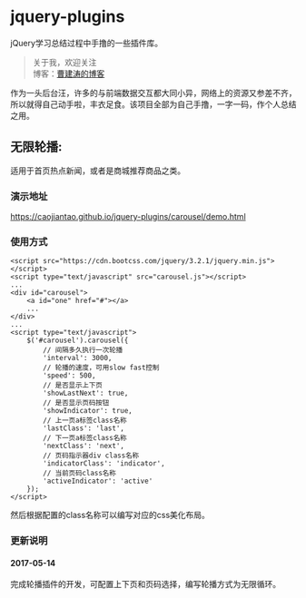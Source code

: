 # jquery-plugins
jQuery学习总结过程中手撸的一些插件库。

> 关于我，欢迎关注  
  博客：[曹建涛的博客](http://www.wulitao.xyz)

作为一头后台汪，许多的与前端数据交互都大同小异，网络上的资源又参差不齐，所以就得自己动手啦，丰衣足食。该项目全部为自己手撸，一字一码，作个人总结之用。

## 无限轮播:  

适用于首页热点新闻，或者是商城推荐商品之类。

### 演示地址

https://caojiantao.github.io/jquery-plugins/carousel/demo.html

### 使用方式

```
<script src="https://cdn.bootcss.com/jquery/3.2.1/jquery.min.js"></script>
<script type="text/javascript" src="carousel.js"></script>
...
<div id="carousel">
    <a id="one" href="#"></a>
    ...
</div>
...
<script type="text/javascript">
    $('#carousel').carousel({
        // 间隔多久执行一次轮播
        'interval': 3000,
        // 轮播的速度，可用slow fast控制
        'speed': 500,
        // 是否显示上下页
        'showLastNext': true,
        // 是否显示页码按钮
        'showIndicator': true,
        // 上一页a标签class名称
        'lastClass': 'last',
        // 下一页a标签class名称
        'nextClass': 'next',
        // 页码指示器div class名称
        'indicatorClass': 'indicator',
        // 当前页码class名称
        'activeIndicator': 'active'
    });
</script>
```
然后根据配置的class名称可以编写对应的css美化布局。

### 更新说明

#### 2017-05-14

完成轮播插件的开发，可配置上下页和页码选择，编写轮播方式为无限循环。